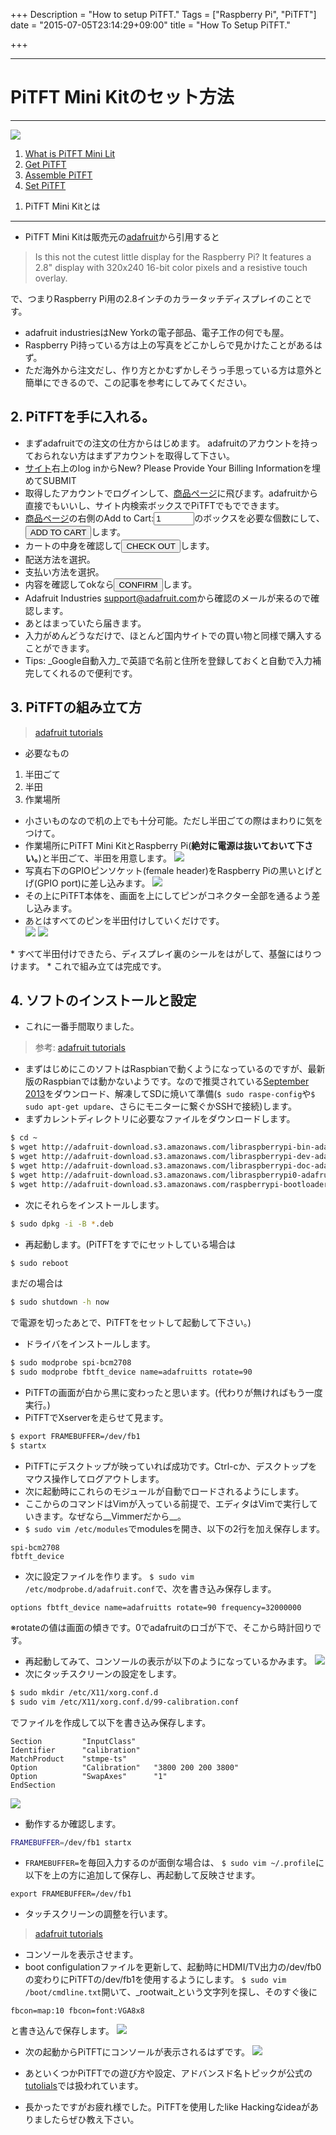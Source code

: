 +++
Description = "How to setup PiTFT."
Tags = ["Raspberry Pi", "PiTFT"]
date = "2015-07-05T23:14:29+09:00"
title = "How To Setup PiTFT."

+++


***
PiTFT Mini Kitのセット方法
===

***
![](/images/20150705/pitft.jpg)


1. <a href="#pos1">What is PiTFT Mini Lit</a>
2. <a href="#pos2">Get PiTFT</a>
3. <a href="#pos3">Assemble PiTFT</a>
4. <a href="#pos4">Set PiTFT</a>

<a id="pos1"></a>
1. PiTFT Mini Kitとは
---

* PiTFT Mini Kitは販売元の[adafruit](https://www.adafruit.com/products/1601)から引用すると
>Is this not the cutest little display for the Raspberry Pi? It features a 2.8" display with 320x240 16-bit color pixels and a resistive touch overlay.

で、つまりRaspberry Pi用の2.8インチのカラータッチディスプレイのことです。

* adafruit industriesはNew Yorkの電子部品、電子工作の何でも屋。
* Raspberry Pi持っている方は上の写真をどこかしらで見かけたことがあるはず。
* ただ海外から注文だし、作り方とかむずかしそうっ手思っている方は意外と簡単にできるので、この記事を参考にしてみてください。

<a id="pos2"></a>
2. PiTFTを手に入れる。
---

* まずadafruitでの注文の仕方からはじめます。
adafruitのアカウントを持っておられない方はまずアカウントを取得して下さい。
* [サイト](http://www.adafruit.com/)右上のlog inからNew? Please Provide Your Billing Informationを埋めてSUBMIT
* 取得したアカウントでログインして、[商品ページ](https://www.adafruit.com/products/1601)に飛びます。adafruitから直接でもいいし、サイト内検索ボックスでPiTFTでもでできます。
* [商品ページ](https://www.adafruit.com/products/1601)の右側のAdd to Cart:<input type="test" size="5" value="1"></input>のボックスを必要な個数にして、<button>ADD TO CART</button>します。
* カートの中身を確認して<button>CHECK OUT</button>します。
* 配送方法を選択。
* 支払い方法を選択。
* 内容を確認してokなら<button>CONFIRM</button>します。
* Adafruit Industries <support@adafruit.com>から確認のメールが来るので確認します。
* あとはまっていたら届きます。
* 入力がめんどうなだけで、ほとんど国内サイトでの買い物と同様で購入することができます。
* Tips: _Google自動入力_で英語で名前と住所を登録しておくと自動で入力補完してくれるので便利です。

<a id="pos3"></a>
3. PiTFTの組み立て方
---
>[adafruit tutorials](http://learn.adafruit.com/adafruit-pitft-28-inch-resistive-touchscreen-display-raspberry-pi/assembly)

* 必要なもの
1. 半田ごて
2. 半田
3. 作業場所
* 小さいものなので机の上でも十分可能。ただし半田ごての際はまわりに気をつけて。
* 作業場所にPiTFT Mini KitとRaspberry Pi(__絶対に電源は抜いておいて下さい。__)と半田ごて、半田を用意します。
![](/images/20150705/raspberry_pi_parts.jpg)
* 写真右下のGPIOピンソケット(female header)をRaspberry Piの黒いとげとげ(GPIO port)に差し込みます。
![](/images/20150705/raspberry_pi_tallheader.jpg)
* その上にPiTFT本体を、画面を上にしてピンがコネクター全部を通るよう差し込みます。
* あとはすべてのピンを半田付けしていくだけです。  
![](/images/20150705/raspberry_pi_solder1.jpg)
![](/images/20150705/raspberry_pi_solder2.jpg)
<div style="clear: both;"> </div>
* すべて半田付けできたら、ディスプレイ裏のシールをはがして、基盤にはりつけます。
* これで組み立ては完成です。

<a id="pos4"></a>
4. ソフトのインストールと設定
---
* これに一番手間取りました。
>参考: [adafruit tutorials](http://learn.adafruit.com/adafruit-pitft-28-inch-resistive-touchscreen-display-raspberry-pi/software-installation)
* まずはじめにこのソフトはRaspbianで動くようになっているのですが、最新版のRaspbianでは動かないようです。なので推奨されている[September 2013]( http://downloads.raspberrypi.org/raspbian/images/raspbian-2013-09-27/2013-09-25-wheezy-raspbian.zip)をダウンロード、解凍してSDに焼いて準備(`$ sudo raspe-config`や`$ sudo apt-get updare`、さらにモニターに繋ぐかSSHで接続)します。
* まずカレントディレクトリに必要なファイルをダウンロードします。
```sh
$ cd ~
$ wget http://adafruit-download.s3.amazonaws.com/libraspberrypi-bin-adafruit.deb
$ wget http://adafruit-download.s3.amazonaws.com/libraspberrypi-dev-adafruit.deb
$ wget http://adafruit-download.s3.amazonaws.com/libraspberrypi-doc-adafruit.deb
$ wget http://adafruit-download.s3.amazonaws.com/libraspberrypi0-adafruit.deb
$ wget http://adafruit-download.s3.amazonaws.com/raspberrypi-bootloader-adafruit-112613.deb
```
* 次にそれらをインストールします。
```sh
$ sudo dpkg -i -B *.deb
```
* 再起動します。(PiTFTをすでにセットしている場合は
```sh
$ sudo reboot
```
まだの場合は
```sh
$ sudo shutdown -h now
```
で電源を切ったあとで、PiTFTをセットして起動して下さい。)
* ドライバをインストールします。
```sh
$ sudo modprobe spi-bcm2708
$ sudo modprobe fbtft_device name=adafruitts rotate=90
```
* PiTFTの画面が白から黒に変わったと思います。(代わりが無ければもう一度実行。)
* PiTFTでXserverを走らせて見ます。
```sh
$ export FRAMEBUFFER=/dev/fb1
$ startx
```
* PiTFTにデスクトップが映っていれば成功です。Ctrl-cか、デスクトップをマウス操作してログアウトします。
* 次に起動時にこれらのモジュールが自動でロードされるようにします。
* ここからのコマンドはVimが入っている前提で、エディタはVimで実行していきます。なぜなら__Vimmerだから__。
* `$ sudo vim /etc/modules`でmodulesを開き、以下の2行を加え保存します。
```
spi-bcm2708
fbtft_device
```
* 次に設定ファイルを作ります。
`$ sudo vim /etc/modprobe.d/adafruit.conf`で、次を書き込み保存します。
```
options fbtft_device name=adafruitts rotate=90 frequency=32000000
```
※rotateの値は画面の傾きです。0でadafruitのロゴが下で、そこから時計回りです。
* 再起動してみて、コンソールの表示が以下のようになっているかみます。
![](/images/20150705/raspberry_pi_dmesgdetect.png)
* 次にタッチスクリーンの設定をします。
```sh
$ sudo mkdir /etc/X11/xorg.conf.d
$ sudo vim /etc/X11/xorg.conf.d/99-calibration.conf
```
でファイルを作成して以下を書き込み保存します。
```
Section         "InputClass"
Identifier      "calibration"
MatchProduct    "stmpe-ts"
Option          "Calibration"   "3800 200 200 3800"
Option          "SwapAxes"      "1"
EndSection
```
![](/images/20150705/raspberry_pi_xorgconf.png)
* 動作するか確認します。
```sh
FRAMEBUFFER=/dev/fb1 startx
```
* `FRAMEBUFFER=`を毎回入力するのが面倒な場合は、
`$ sudo vim ~/.profile`に以下を上の方に追加して保存し、再起動して反映させます。
```
export FRAMEBUFFER=/dev/fb1
```
* タッチスクリーンの調整を行います。
> [adafruit tutorials](http://learn.adafruit.com/adafruit-pitft-28-inch-resistive-touchscreen-display-raspberry-pi/touchscreen-install-and-calibrate)

* コンソールを表示させます。
* boot configulationファイルを更新して、起動時にHDMI/TV出力の/dev/fb0の変わりにPiTFTの/dev/fb1を使用するようにします。
`$ sudo vim /boot/cmdline.txt`開いて、_rootwait_という文字列を探し、そのすぐ後に
```
fbcon=map:10 fbcon=font:VGA8x8
```
と書き込んで保存します。
![](/images/20150705/raspberry_pi_fbcon.png)
* 次の起動からPiTFTにコンソールが表示されるはずです。
![](/images/20150705/raspberry_pi_1601console_LRG.jpg)

* あといくつかPiTFTでの遊び方や設定、アドバンスド名トピックが公式の[tutolials](http://learn.adafruit.com/adafruit-pitft-28-inch-resistive-touchscreen-display-raspberry-pi/overview)では扱われています。

* 長かったですがお疲れ様でした。PiTFTを使用したlike Hackingなideaがありましたらぜひ教え下さい。
